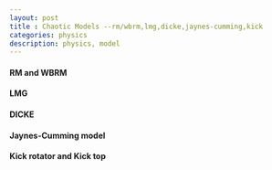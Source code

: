 ```yaml
---
layout: post
title : Chaotic Models --rm/wbrm,lmg,dicke,jaynes-cumming,kick
categories: physics
description: physics, model
---
```


#### RM and WBRM


#### LMG


#### DICKE


#### Jaynes-Cumming model



#### Kick rotator and Kick top

